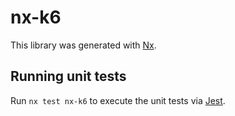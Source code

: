 # nx-k6

This library was generated with [Nx](https://nx.dev).

## Running unit tests

Run `nx test nx-k6` to execute the unit tests via [Jest](https://jestjs.io).
